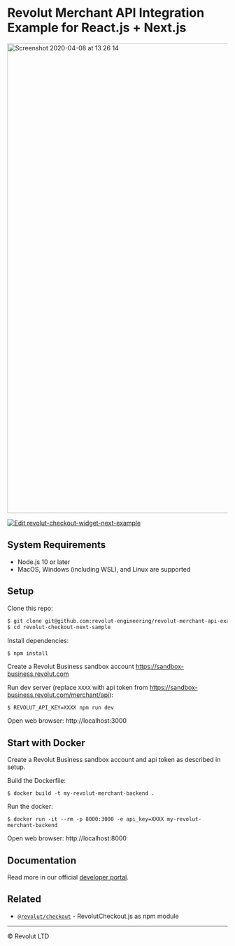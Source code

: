 # Revolut Merchant API Integration Example for React.js + Next.js

<a href="https://codesandbox.io/s/github/revolut-engineering/revolut-merchant-api-example-next-js" target="_blank">
  <img width="1074" alt="Screenshot 2020-04-08 at 13 26 14" src="https://user-images.githubusercontent.com/442932/78784056-2de00c00-7994-11ea-988c-36e4af588bf2.png">
</a>

[![Edit revolut-checkout-widget-next-example](https://codesandbox.io/static/img/play-codesandbox.svg)](https://codesandbox.io/s/github/revolut-engineering/revolut-merchant-api-example-next-js/tree/master/?fontsize=14&hidenavigation=1&module=%2Fpages%2Fcheckout.js&theme=dark)

## System Requirements

- Node.js 10 or later
- MacOS, Windows (including WSL), and Linux are supported

## Setup

Clone this repo:

```sh
$ git clone git@github.com:revolut-engineering/revolut-merchant-api-example-next-js.git
$ cd revolut-checkout-next-sample
```

Install dependencies:

```
$ npm install
```

Create a Revolut Business sandbox account https://sandbox-business.revolut.com

Run dev server (replace `XXXX` with api token from https://sandbox-business.revolut.com/merchant/api):

```
$ REVOLUT_API_KEY=XXXX npm run dev
```

Open web browser: http://localhost:3000

## Start with Docker

Create a Revolut Business sandbox account and api token as described in setup.

Build the Dockerfile:

```
$ docker build -t my-revolut-merchant-backend .
```

Run the docker:

```
$ docker run -it --rm -p 8000:3000 -e api_key=XXXX my-revolut-merchant-backend
```

Open web browser: http://localhost:8000

## Documentation

Read more in our official [developer portal](https://developer.revolut.com/docs/merchant-api/#getting-started).

## Related

- [`@revolut/checkout`](https://github.com/revolut-engineering/revolut-checkout) - RevolutCheckout.js as npm module

---

© Revolut LTD

